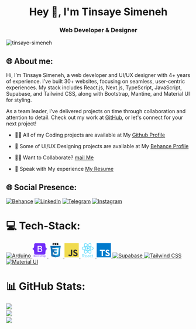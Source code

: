 <h1 align="center">Hey 👋, I'm Tinsaye Simeneh </h1>
<h3 align="center"> Web Developer &  Designer </h3>

<p align="left"> <img src="https://komarev.com/ghpvc/?username=tinsaye-simeneh&label=Profile%20views&color=0e75b6&style=flat" alt="tinsaye-simeneh" /> </p>

## 🌐 About me:
<p>
Hi, I’m Tinsaye Simeneh, a web developer and UI/UX designer with 4+ years of experience. I’ve built 30+ websites, focusing on seamless, user-centric experiences. My stack includes React.js, Next.js, TypeScript, JavaScript, Supabase, and Tailwind CSS, along with Bootstrap, Mantine, and Material UI for styling.

As a team leader, I’ve delivered projects on time through collaboration and attention to detail. Check out my work at [GitHub](https://github.com/tinsaye-simeneh), or let's connect for your next project!
</p>

- 👨‍💻 All of my Coding projects are available at My [Github Profile](https://github.com/tinsaye-simeneh)<br>

- 👜 Some of UI/UX Designing projects are available at My [Behance Profile](https://www.behance.net/tinsayesimeneh)<br>

- 🙋‍♂️ Want to Collaborate? [mail Me](mailto:tinsayesimeneh608@gmail.com)<br>

- 📄 Speak with My experience [My Resume](https://docs.google.com/document/d/1tirjgC8zwwyTr3W4MDJl8XVTRcaov6MAPgRTD2S-Jyc/edit?usp=sharing)<br>

## 🌐 Social Presence:

[![Behance](https://img.shields.io/badge/Behance-1769ff?logo=behance&logoColor=white)](https://behance.net/tinsayesimeneh) [![LinkedIn](https://img.shields.io/badge/LinkedIn-%230077B5.svg?logo=linkedin&logoColor=white)](https://linkedin.com/in/tinsayesimeneh)
[![Telegram](https://img.shields.io/badge/Telegram-%230077B5.svg?logo=telegram&logoColor=white)](https://t.me/TinsayeSimeneh) [![Instagram](https://img.shields.io/badge/Instagram-%230077B5.svg?logo=instagram&logoColor=white)](https://www.instagram.com/tinsa_ye_/)

# 💻 Tech-Stack:

<div align="left">
    <a href="https://www.arduino.cc/" target="_blank" rel="noreferrer">
        <img src="https://cdn.worldvectorlogo.com/logos/arduino-1.svg" alt="Arduino" width="40" height="40"/>
    </a>
    <a href="https://getbootstrap.com" target="_blank" rel="noreferrer">
        <img src="https://raw.githubusercontent.com/devicons/devicon/master/icons/bootstrap/bootstrap-plain-wordmark.svg" alt="Bootstrap" width="40" height="40"/>
    </a>
    <a href="https://www.w3schools.com/css/" target="_blank" rel="noreferrer">
        <img src="https://raw.githubusercontent.com/devicons/devicon/master/icons/css3/css3-original-wordmark.svg" alt="CSS3" width="40" height="40"/>
    </a>
    <a href="https://developer.mozilla.org/en-US/docs/Web/JavaScript" target="_blank" rel="noreferrer">
        <img src="https://raw.githubusercontent.com/devicons/devicon/master/icons/javascript/javascript-original.svg" alt="JavaScript" width="40" height="40"/>
    </a>
    <a href="https://www.reactjs.org/" target="_blank" rel="noreferrer">
        <img src="https://raw.githubusercontent.com/devicons/devicon/master/icons/react/react-original-wordmark.svg" alt="React" width="40" height="40"/>
    </a>
    <a href="https://www.typescriptlang.org/" target="_blank" rel="noreferrer">
        <img src="https://raw.githubusercontent.com/devicons/devicon/master/icons/typescript/typescript-original.svg" alt="TypeScript" width="40" height="40"/>
    </a>
    <a href="https://supabase.io/" target="_blank" rel="noreferrer">
        <img src="https://supabase.io/images/supabase-dark.png" alt="Supabase" width="40" height="40"/>
    </a>
    <a href="https://tailwindcss.com/" target="_blank" rel="noreferrer">
        <img src="https://www.vectorlogo.zone/logos/tailwindcss/tailwindcss-icon.svg" alt="Tailwind CSS" width="40" height="40"/>
    </a>
    <a href="https://mui.com/" target="_blank" rel="noreferrer">
        <img src="https://mui.com/static/logo.png" alt="Material UI" width="40" height="40"/>
    </a>
</div>



# 📊 GitHub Stats:
![](https://github-readme-stats.vercel.app/api?username=tinsaye-simeneh&theme=dark&hide_border=false&include_all_commits=true&count_private=true)<br/>
![](https://github-readme-streak-stats.herokuapp.com/?user=tinsaye-simeneh&theme=dark&hide_border=false)<br/>
![](https://github-readme-stats.vercel.app/api/top-langs/?username=tinsaye-simeneh&theme=dark&hide_border=false&include_all_commits=true&count_private=false&layout=compact)


